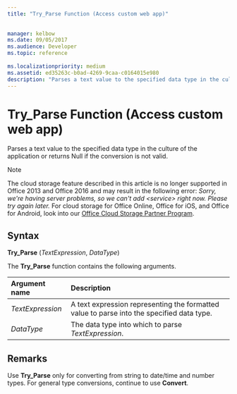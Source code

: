 ```yaml
---
title: "Try_Parse Function (Access custom web app)"
 
 
manager: kelbow
ms.date: 09/05/2017
ms.audience: Developer
ms.topic: reference
  
ms.localizationpriority: medium
ms.assetid: ed35263c-b0ad-4269-9caa-c0164015e980
description: "Parses a text value to the specified data type in the culture of the application or returns Null if the conversion is not valid."
---
```


# Try_Parse Function (Access custom web app)

Parses a text value to the specified data type in the culture of the application or returns Null if the conversion is not valid.
  
> [!NOTE]
> The cloud storage feature described in this article is no longer supported in Office 2013 and Office 2016 and may result in the following error:
> *Sorry, we're having server problems, so we can't add \<service\> right now. Please try again later.*
> For cloud storage for Office Online, Office for iOS, and Office for Android, look into our [Office Cloud Storage Partner Program](https://dev.office.com/programs/officecloudstorage).
  
## Syntax

 **Try_Parse** (*TextExpression*, *DataType*)
  
The **Try_Parse** function contains the following arguments.
  
|**Argument name**|**Description**|
|:-----|:-----|
| *TextExpression*  <br/> |A text expression representing the formatted value to parse into the specified data type. |
| *DataType*  <br/> |The data type into which to parse *TextExpression*. |

## Remarks

Use **Try_Parse** only for converting from string to date/time and number types. For general type conversions, continue to use **Convert**.
  